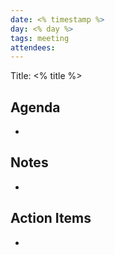 ```yaml
---
date: <% timestamp %>
day: <% day %>
tags: meeting
attendees:
---
```


Title: <% title %>

## Agenda

- 

## Notes

- 

## Action Items

- 